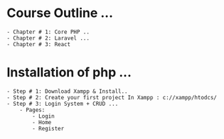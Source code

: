 # Course Outline ...
    - Chapter # 1: Core PHP ..
    - Chapter # 2: Laravel ...
    - Chapter # 3: React
# Installation of php ...
    - Step # 1: Download Xampp & Install..
    - Step # 2: Create your first project In Xampp : c://xampp/htodcs/
    - Step # 3: Login System + CRUD ...
        - Pages: 
            - Login 
            - Home
            - Register